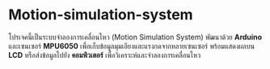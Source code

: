 # Motion-simulation-system
โปรเจคนี้เป็นระบบจำลองการเคลื่อนไหว (Motion Simulation System) พัฒนาด้วย **Arduino** และเซนเซอร์ **MPU6050** เพื่อเก็บข้อมูลมุมเอียงและแรงกดจากหลายเซนเซอร์ พร้อมแสดงผลบน **LCD** หรือส่งข้อมูลไปยัง **คอมพิวเตอร์** เพื่อวิเคราะห์และจำลองการเคลื่อนไหว 
